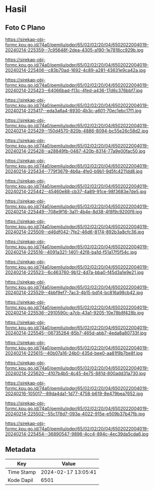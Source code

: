 # Hasil

## Foto C Plano

https://sirekap-obj-formc.kpu.go.id/74a0/pemilu/pdpr/65/02/02/20/04/6502022004019-20240214-225359--7c95648f-2dea-4305-a190-1e7818cc929b.jpg

https://sirekap-obj-formc.kpu.go.id/74a0/pemilu/pdpr/65/02/02/20/04/6502022004019-20240214-225406--c83b70ad-1692-4c89-a281-43631e9ca42a.jpg

https://sirekap-obj-formc.kpu.go.id/74a0/pemilu/pdpr/65/02/02/20/04/6502022004019-20240214-225423--64066bad-f13c-4fed-a436-17d6c376bbf7.jpg

https://sirekap-obj-formc.kpu.go.id/74a0/pemilu/pdpr/65/02/02/20/04/6502022004019-20240214-225417--eda3a6a4-8930-4b3c-a601-70ec1ebc17f1.jpg

https://sirekap-obj-formc.kpu.go.id/74a0/pemilu/pdpr/65/02/02/20/04/6502022004019-20240214-225429--150d4570-820b-4886-8094-bc55e26c58d2.jpg

https://sirekap-obj-formc.kpu.go.id/74a0/pemilu/pdpr/65/02/02/20/04/6502022004019-20240214-225428--a28849fb-0487-420b-8314-77a9e00fac50.jpg

https://sirekap-obj-formc.kpu.go.id/74a0/pemilu/pdpr/65/02/02/20/04/6502022004019-20240214-225434--779f3679-4b6a-4fe0-b9b1-9d5fc4211dd8.jpg

https://sirekap-obj-formc.kpu.go.id/74a0/pemilu/pdpr/65/02/02/20/04/6502022004019-20240214-225442--45460e88-cb37-4a89-91ce-98f3683e7de5.jpg

https://sirekap-obj-formc.kpu.go.id/74a0/pemilu/pdpr/65/02/02/20/04/6502022004019-20240214-225449--708e9f16-3a11-4b4e-8d38-4f8f9c9200f9.jpg

https://sirekap-obj-formc.kpu.go.id/74a0/pemilu/pdpr/65/02/02/20/04/6502022004019-20240214-225509--d46df042-7fe2-46d6-8174-892b3a8cfc36.jpg

https://sirekap-obj-formc.kpu.go.id/74a0/pemilu/pdpr/65/02/02/20/04/6502022004019-20240214-225516--4091a321-1401-42f8-ba1d-f51a17f5f54c.jpg

https://sirekap-obj-formc.kpu.go.id/74a0/pemilu/pdpr/65/02/02/20/04/6502022004019-20240214-225523--6c463760-9b12-4d7a-bba0-f45d3a1e9e21.jpg

https://sirekap-obj-formc.kpu.go.id/74a0/pemilu/pdpr/65/02/02/20/04/6502022004019-20240214-225529--4bbf9ef7-7ac3-4b15-bd14-bc816a98cb42.jpg

https://sirekap-obj-formc.kpu.go.id/74a0/pemilu/pdpr/65/02/02/20/04/6502022004019-20240214-225536--2910590c-a7cb-43a1-9205-10e78b8f428b.jpg

https://sirekap-obj-formc.kpu.go.id/74a0/pemilu/pdpr/65/02/02/20/04/6502022004019-20240214-225545--06735264-85b7-465d-abb7-4eda8a80733f.jpg

https://sirekap-obj-formc.kpu.go.id/74a0/pemilu/pdpr/65/02/02/20/04/6502022004019-20240214-225615--40b07a16-24b0-435d-bee0-aa81f9b7be8f.jpg

https://sirekap-obj-formc.kpu.go.id/74a0/pemilu/pdpr/65/02/02/20/04/6502022004019-20240214-225620--4107b4b5-4c45-4e75-881d-800add31a730.jpg

https://sirekap-obj-formc.kpu.go.id/74a0/pemilu/pdpr/65/02/02/20/04/6502022004019-20240216-105017--89da4da1-1d77-4758-b619-8e479bea7652.jpg

https://sirekap-obj-formc.kpu.go.id/74a0/pemilu/pdpr/65/02/02/20/04/6502022004019-20240214-225502--55c178d7-093a-4022-915e-e509b37b47fb.jpg

https://sirekap-obj-formc.kpu.go.id/74a0/pemilu/pdpr/65/02/02/20/04/6502022004019-20240214-225454--36890547-9896-4cc4-894c-4ec39da5cda6.jpg


## Metadata

| Key        | Value               |
| ---------- | ------------------- |
| Time Stamp | 2024-02-17 13:05:41 |
| Kode Dapil | 6501                |



